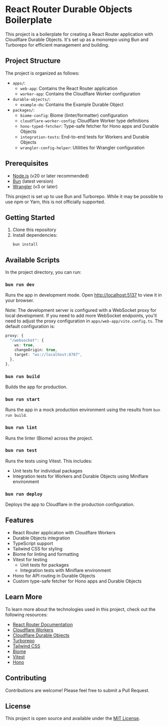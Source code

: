 # React Router Durable Objects Boilerplate

This project is a boilerplate for creating a React Router application with Cloudflare Durable Objects. It's set up as a monorepo using Bun and Turborepo for efficient management and building.

## Project Structure

The project is organized as follows:

- `apps/`:
  - `web-app`: Contains the React Router application
  - `worker-app`: Contains the Cloudflare Worker configuration
- `durable-objects/`:
  - `example-do`: Contains the Example Durable Object
- `packages/`:
  - `biome-config`: Biome (linter/formatter) configuration
  - `cloudflare-worker-config`: Cloudflare Worker type definitions
  - `hono-typed-fetcher`: Type-safe fetcher for Hono apps and Durable Objects
  - `integration-tests`: End-to-end tests for Workers and Durable Objects
  - `wrangler-config-helper`: Utilities for Wrangler configuration

## Prerequisites

- [Node.js](https://nodejs.org/) (v20 or later recommended)
- [Bun](https://bun.sh/) (latest version)
- [Wrangler](https://developers.cloudflare.com/workers/wrangler/) (v3 or later)

This project is set up to use Bun and Turborepo. While it may be possible to use npm or Yarn, this is not officially supported.

## Getting Started

1. Clone this repository
2. Install dependencies:
   ```
   bun install
   ```

## Available Scripts

In the project directory, you can run:

### `bun run dev`

Runs the app in development mode.
Open [http://localhost:5137](http://localhost:5137) to view it in your browser.

Note: The development server is configured with a WebSocket proxy for local development. If you need to add more WebSocket endpoints, you'll need to adjust the proxy configuration in `apps/web-app/vite.config.ts`. The default configuration is:

```ts
proxy: {
  "/websocket": {
    ws: true,
    changeOrigin: true,
    target: "ws://localhost:8787",
  },
},
```

### `bun run build`

Builds the app for production.

### `bun run start`

Runs the app in a mock production environment using the results from `bun run build`.

### `bun run lint`

Runs the linter (Biome) across the project.

### `bun run test`

Runs the tests using Vitest. This includes:
- Unit tests for individual packages
- Integration tests for Workers and Durable Objects using Miniflare environment

### `bun run deploy`

Deploys the app to Cloudflare in the production configuration.

## Features

- React Router application with Cloudflare Workers
- Durable Objects integration
- TypeScript support
- Tailwind CSS for styling
- Biome for linting and formatting
- Vitest for testing
  - Unit tests for packages
  - Integration tests with Miniflare environment
- Hono for API routing in Durable Objects
- Custom type-safe fetcher for Hono apps and Durable Objects

## Learn More

To learn more about the technologies used in this project, check out the following resources:

- [React Router Documentation](https://reactrouter.com/en/main)
- [Cloudflare Workers](https://developers.cloudflare.com/workers/)
- [Cloudflare Durable Objects](https://developers.cloudflare.com/workers/learning/using-durable-objects)
- [Turborepo](https://turbo.build/repo)
- [Tailwind CSS](https://tailwindcss.com/)
- [Biome](https://biomejs.dev/)
- [Vitest](https://vitest.dev/)
- [Hono](https://hono.dev/)

## Contributing

Contributions are welcome! Please feel free to submit a Pull Request.

## License

This project is open source and available under the [MIT License](LICENSE).
